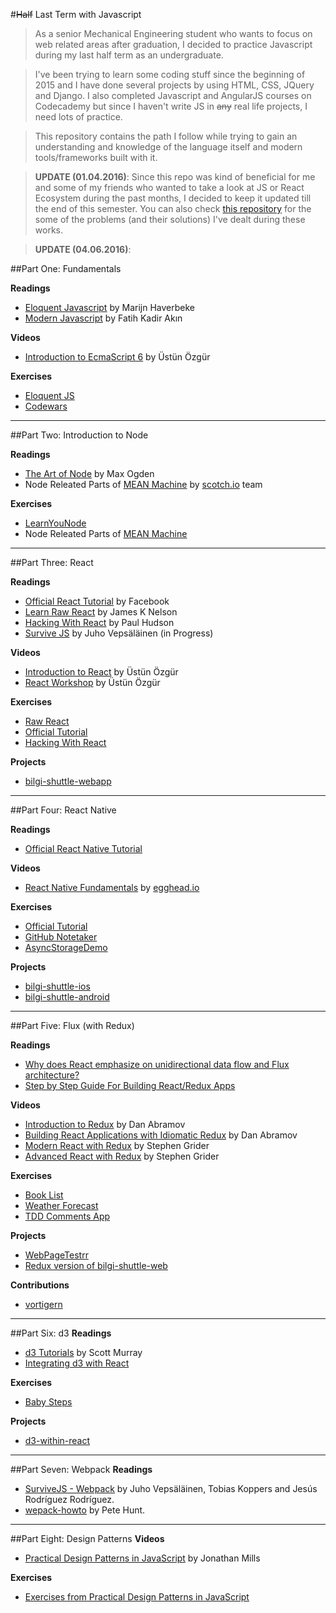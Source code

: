 #~~Half~~ Last Term with Javascript

> As a senior Mechanical Engineering student who wants to focus on web related areas after graduation, I decided to practice Javascript during my last half term as an undergraduate. 

> I've been trying to learn some coding stuff since the beginning of 2015 and I have done several projects by using HTML, CSS, JQuery and Django. I also completed Javascript and AngularJS courses on Codecademy but since I haven't write JS in ~~any~~ real life projects, I need lots of practice.

> This repository contains the path I follow while trying to gain an understanding and knowledge of the language itself and modern tools/frameworks built with it.

> **UPDATE (01.04.2016)**: Since this repo was kind of beneficial for me and some of my friends who wanted to take a look at JS or React Ecosystem during the past months, I decided to keep it updated till the end of this semester. You can also check [this repository](https://github.com/altayaydemir/ephas) for the some of the problems (and their solutions) I've dealt during these works.

> **UPDATE (04.06.2016)**: 

##Part One: Fundamentals

**Readings**
- [Eloquent Javascript](http://eloquentjavascript.net/) by Marijn Haverbeke
- [Modern Javascript](http://www.dr.com.tr/Kitap/Modern-JavaScript/Fatih-Kadir-Akin/Egitim-Basvuru/Bilgisayar/urunno=0000000431839) by Fatih Kadir Akın

**Videos**
- [Introduction to EcmaScript 6](https://www.youtube.com/watch?v=SlrirWY9JTk) by Üstün Özgür

**Exercises**
- [Eloquent JS](1/eloquent-js)
- [Codewars](1/codewars)

---

##Part Two: Introduction to Node

**Readings**
- [The Art of Node](https://github.com/maxogden/art-of-node#) by Max Ogden
- Node Releated Parts of [MEAN Machine](https://leanpub.com/mean-machine) by [scotch.io](http://scotch.io) team

**Exercises**
- [LearnYouNode](2/node/learnyounode)
- Node Releated Parts of [MEAN Machine](2/mean-machine)

---

##Part Three: React

**Readings**
- [Official React Tutorial](https://facebook.github.io/react/docs/tutorial.html) by Facebook
- [Learn Raw React](http://jamesknelson.com/learn-raw-react-no-jsx-flux-es6-webpack/) by James K Nelson
- [Hacking With React](http://www.hackingwithreact.com/) by Paul Hudson
- [Survive JS](http://survivejs.com/) by Juho Vepsäläinen (in Progress)

**Videos**
- [Introduction to React](https://www.youtube.com/watch?v=NSeurgO39Hk) by Üstün Özgür
- [React Workshop](https://www.youtube.com/playlist?list=PLC9XHh8X_kVJueSCNIp5ta_PcfOHpFKmO) by Üstün Özgür

**Exercises**
- [Raw React](3/raw-react)
- [Official Tutorial](3/react-official-tutorial)
- [Hacking With React](3/hacking-with-react)

**Projects**
- [bilgi-shuttle-webapp](https://github.com/bilgishuttle/bilgi-shuttle-web)

---

##Part Four: React Native

**Readings**
- [Official React Native Tutorial](https://facebook.github.io/react-native/docs/tutorial.html#content)

**Videos**
- [React Native Fundamentals](https://egghead.io/series/react-native-fundamentals) by [egghead.io](https://egghead.io/)

**Exercises**
- [Official Tutorial](4/AwesomeProject)
- [GitHub Notetaker](4/githubNotetaker)
- [AsyncStorageDemo](4/AsyncStorageDemo)

**Projects**
- [bilgi-shuttle-ios](https://github.com/bilgishuttle/bilgi-shuttle-ios)
- [bilgi-shuttle-android](https://github.com/bilgishuttle/bilgi-shuttle-android)

---

##Part Five: Flux (with Redux)

**Readings**
- [Why does React emphasize on unidirectional data flow and Flux architecture?](https://hashnode.com/post/why-does-react-emphasize-on-unidirectional-data-flow-and-flux-architecture-ciibz8ej600n2j3xtxgc0n1f0#ciibz8qqt01rjj3xt97v8t8in)
- [Step by Step Guide For Building React/Redux Apps](https://medium.com/@rajaraodv/step-by-step-guide-to-building-react-redux-apps-using-mocks-48ca0f47f9a#.mxhn9gk6e)

**Videos**
- [Introduction to Redux](https://egghead.io/series/getting-started-with-redux) by Dan Abramov
- [Building React Applications with Idiomatic Redux](https://egghead.io/series/building-react-applications-with-idiomatic-redux) by Dan Abramov
- [Modern React with Redux](https://www.udemy.com/react-redux/) by Stephen Grider
- [Advanced React with Redux](https://www.udemy.com/react-redux-tutorial/) by Stephen Grider

**Exercises**
- [Book List](5/redux-book-list)
- [Weather Forecast](5/redux-weather-forecast)
- [TDD Comments App](5/tdd-comments)

**Projects**
- [WebPageTestrr](https://github.com/altayaydemir/WebPageTestrr)
- [Redux version of bilgi-shuttle-web](https://github.com/bilgishuttle/bilgi-shuttle-web/tree/develop)

**Contributions**
- [vortigern](https://github.com/barbar/vortigern/)

---

##Part Six: d3
**Readings**
- [d3 Tutorials](http://alignedleft.com/tutorials/d3/) by Scott Murray
- [Integrating d3 with React](http://nicolashery.com/integrating-d3js-visualizations-in-a-react-app/)

**Exercises**
- [Baby Steps](6)

**Projects**
- [d3-within-react](https://github.com/altayaydemir/d3-within-react)

---

##Part Seven: Webpack
**Readings**
- [SurviveJS - Webpack](https://leanpub.com/survivejs-webpack) by Juho Vepsäläinen, Tobias Koppers and Jesús Rodríguez Rodríguez.
- [wepack-howto](https://github.com/petehunt/webpack-howto) by Pete Hunt.

---

##Part Eight: Design Patterns
**Videos**
- [Practical Design Patterns in JavaScript](https://www.pluralsight.com/courses/javascript-practical-design-patterns) by Jonathan Mills

**Exercises**
- [Exercises from Practical Design Patterns in JavaScript](8/practical-dp-in-js)
